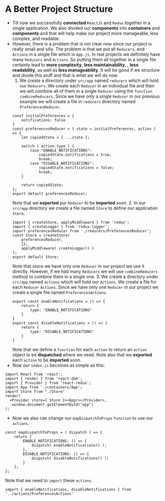 # A Better Project Structure
* Till now we successfully **connected** ` ReactJS ` and ` Redux ` together in a single application. We also divided our **components** into **containers** and **components** and that will help make our project more manageable, less complex, and readable.
* However, there is a problem that is not clear now since our project is really small and silly. The problem is that we put all ` Reducers `, and  ` Actions ` in a single file which is ` App.js `. In real projects we definitely have many ` Reducers ` and ` Actions `. So putting them all together in a single file certainly lead to **more complexity**, **less maintainability**, , **less readability**, as well as **less manageability**. It will be good if we structure and divide this stuff and that is what we will do now.
    1. We create a directory under ` src/app ` named ` reducers ` which will hold our ` Reducers `. We create each ` Reducer ` in an individual file and then we will combine all of them in a single ` Reducer ` using the ` function ` ` combineReducers `. Since we have only a single ` Reducer ` in our previous example we will create a file in ` reducers ` directory named ` PreferencesReducer `.
    ```
    const initialPreferences = {
        notifications: false
    }
    const preferencesReducer = ( state = initialPreferences, action ) => {
        let copiedState = { ...state };

        switch ( action.type ) {
            case "ENABLE_NOTIFICATIONS":
                copiedState.notifications = true;
                break;
            case "DISABLE_NOTIFICATIONS":
                copiedState.notifications = false;
                break;
        }

        return copiedState;
    };
    export default preferencesReducer;
    ```     
    Note that we **exported** pur ` Reducer ` to be **imported** soon.
    2. In our ` src/app ` directory we create a file named ` Store ` to define our application ` Store `.
    ```
    import { createStore, applyMiddleware } from 'redux';
    import { createLogger } from 'redux-logger';
    import preferencesReducer from './reducers/PreferencesReducer';
    const Store = createStore(
        preferencesReducer,
        {},
        applyMiddleware( createLogger() )
    );
    export default Store;
    ```
    Note that since we have only one ` Reducer ` in our project we use it directly. However, if we had many ` Reducers ` we will use ` combineReducers ` method to combine them in a single one.
    3. We create a directory under ` src/app ` named ` actions ` which will hold our ` Actions `. We create a file for each ` Reducer ` ` Actions `. Since we have only one ` Reducer ` in our project we create a single file named ` PreferencesActions `.
    ```
    export const enableNotifications = () => {
        return {
            type: "ENABLE_NOTIFICATIONS"
        }
    }
    export const disableNotifications = () => {
        return {
            type: "DISABLE_NOTIFICATIONS"
        }
    }
    ```  
    Note that we define a ` function ` for each ` action ` to return an ` action ` object to be **dispatched** where we need. Note also that we **exported** each ` action ` to be **imported** soon.
* Now our ` index.js ` becomes as simple as this:
```
import React from 'react';
import { render } from 'react-dom';
import { Provider } from 'react-redux';
import App from './containers/App';
import Store from "./Store"
render(
  <Provider store={ Store }><App/></Provider>,
   window.document.getElementById("app")
);
```
* Now we also can change our ` mapDispatchToProps ` ` function ` to use our ` actions `.
```
const mapDispatchToProps = ( dispatch ) => {
    return {
        ENABLE_NOTIFICATIONS: () => {
            dispatch( enableNotifications() );
        },
        DISABLE_NOTIFICATIONS: () => {
            dispatch( disableNotifications() );
        }
    };
};
```
Note that we need to ` import ` these ` actions `.
```
import { enableNotifications, disableNotifications } from '../actions/PreferencesActions'
```  
